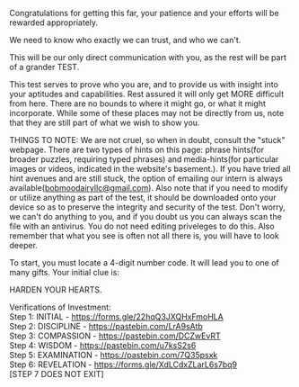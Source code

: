 Congratulations for getting this far, your patience and your efforts will be rewarded appropriately.

We need to know who exactly we can trust, and who we can't. 

This will be our only direct communication with you, as the rest will be part of a grander TEST. 

This test serves to prove who you are, and to provide us with insight into your aptitudes and capabilities. Rest assured it will only get MORE difficult from here. There are no bounds to where it might go, or what it might incorporate. While some of these places may not be directly from us, note that they are still part of what we wish to show you. <br>

THINGS TO NOTE: We are not cruel, so when in doubt, consult the "stuck" webpage. There are two types of hints on this page: phrase hints(for broader puzzles, requiring typed phrases) and media-hints(for particular images or videos, indicated in the website's basement.). If you have tried all hint avenues and are still stuck, the option of emailing our intern is always available(bobmoodairyllc@gmail.com). Also note that if you need to modify or utilize anything as part of the test, it should be downloaded onto your device so as to preserve the integrity and security of the test. Don't worry, we can't do anything to you, and if you doubt us you can always scan the file with an antivirus. You do not need editing priveleges to do this. Also remember that what you see is often not all there is, you will have to look deeper.

To start, you must locate a 4-digit number code. It will lead you to one of many gifts. Your initial clue is:

HARDEN YOUR HEARTS.

Verifications of Investment:<br>
Step 1: INITIAL - https://forms.gle/22hqQ3JXQHxFmoHLA<br>
Step 2: DISCIPLINE - https://pastebin.com/LrA9sAtb<br>
Step 3: COMPASSION - https://pastebin.com/DCZwEvRT<br>
Step 4: WISDOM - https://pastebin.com/u7ksS2s6<br>
Step 5: EXAMINATION - https://pastebin.com/7Q35psxk<br>
Step 6: REVELATION -  https://forms.gle/XdLCdxZLarL6s7bq9<BR>
[STEP 7 DOES NOT EXIT]
